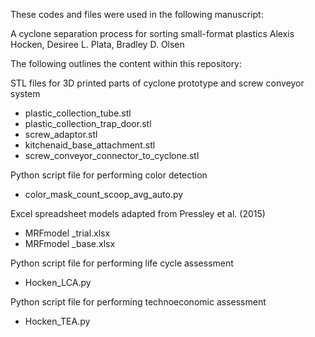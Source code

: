 

These codes and files were used in the following manuscript:

A cyclone separation process for sorting small-format plastics
Alexis Hocken, Desiree L. Plata, Bradley D. Olsen


The following outlines the content within this repository:

STL files for 3D printed parts of cyclone prototype and screw conveyor system

- plastic_collection_tube.stl
- plastic_collection_trap_door.stl
- screw_adaptor.stl
- kitchenaid_base_attachment.stl
- screw_conveyor_connector_to_cyclone.stl
    
Python script file for performing color detection
- color_mask_count_scoop_avg_auto.py

Excel spreadsheet models adapted from Pressley et al. (2015)
- MRFmodel _trial.xlsx
- MRFmodel _base.xlsx

Python script file for performing life cycle assessment
- Hocken_LCA.py

Python script file for performing technoeconomic assessment
- Hocken_TEA.py



